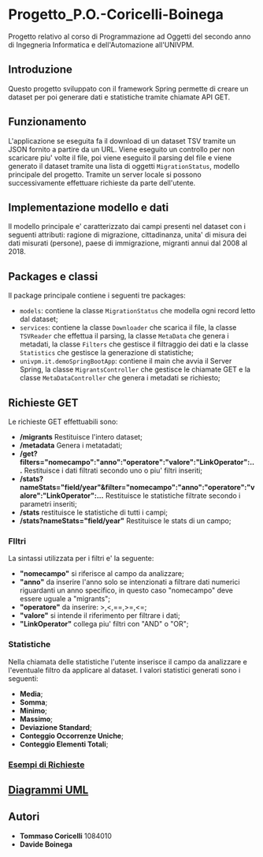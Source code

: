 # Progetto_P.O.-Coricelli-Boinega
Progetto relativo al corso di Programmazione ad Oggetti del secondo anno di Ingegneria Informatica e dell'Automazione all'UNIVPM.

## Introduzione
Questo progetto sviluppato con il framework Spring permette di creare un dataset per poi generare dati e statistiche tramite chiamate API GET.
## Funzionamento 
L'applicazione se eseguita fa il download di un dataset TSV tramite un JSON fornito a partire da un URL. Viene eseguito un controllo per non scaricare piu' volte il file, poi viene eseguito il parsing del file e viene generato il dataset tramite una lista di oggetti `MigrationStatus`, modello principale del progetto. Tramite un server locale si possono successivamente effettuare richieste da parte dell'utente.
## Implementazione modello e dati 
Il modello principale e' caratterizzato dai campi presenti nel dataset con i seguenti attributi: ragione di migrazione, cittadinanza, unita' di misura dei dati misurati (persone), paese di immigrazione, migranti annui dal 2008 al 2018.
## Packages e classi
Il package principale contiene i seguenti tre packages:
- `models`: contiene la classe `MigrationStatus` che modella ogni record letto dal dataset;
- `services`: contiene la classe `Downloader` che scarica il file, la classe `TSVReader` che effettua il parsing, la classe `MetaData` che genera i metadati, la classe `Filters` che gestisce il filtraggio dei dati e la classe `Statistics` che gestisce la generazione di statistiche;
- `univpm.it.demoSpringBootApp`: contiene il main che avvia il Server Spring, la classe `MigrantsController` che gestisce le chiamate GET e la classe `MetaDataController` che genera i metadati se richiesto;
## Richieste GET
Le richieste GET effettuabili sono:
- **/migrants** Restituisce l'intero dataset;
- **/metadata** Genera i metatadati;
- **/get?filters="nomecampo":"anno":"operatore":"valore":"LinkOperator":...** Restituisce i dati filtrati secondo uno o piu' filtri inseriti;
- **/stats?nameStats="field/year"&filter="nomecampo":"anno":"operatore":"valore":"LinkOperator":...** Restituisce le statistiche filtrate secondo i parametri inseriti;
- **/stats** restituisce le statistiche di tutti i campi;
- **/stats?nameStats="field/year"** Restituisce le stats di un campo;
### FIltri
La sintassi utilizzata per i filtri e' la seguente:
- **"nomecampo"** si riferisce al campo da analizzare;
- **"anno"** da inserire l'anno solo se intenzionati a filtrare dati numerici riguardanti un anno specifico, in questo caso "nomecampo" deve essere uguale a "migrants";
- **"operatore"** da inserire: >,<,==,>=,<=;
- **"valore"** si intende il riferimento per filtrare i dati;
- **"LinkOperator"** collega piu' filtri con "AND" o "OR";

### Statistiche
Nella chiamata delle statistiche l'utente inserisce il campo da analizzare e l'eventuale filtro da applicare al dataset.
I valori statistici generati sono i seguenti:
- **Media**;
- **Somma**;
- **Minimo**;
- **Massimo**;
- **Deviazione Standard**;
- **Conteggio Occorrenze Uniche**;
- **Conteggio Elementi Totali**;
### [Esempi di Richieste](https://github.com/capatommy/Progetto_P.O.-Coricelli-Boinega/tree/master/Esempi)

## [Diagrammi UML](https://github.com/capatommy/Progetto_P.O.-Coricelli-Boinega/tree/master/Diagrammi%20UML)

## Autori
- **Tommaso Coricelli** 1084010
- **Davide Boinega**

